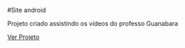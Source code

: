 #Site android

Projeto criado assistindo os vídeos do professo Guanabara

<a href="https://denielcarlson.github.io/site_android/" target="_blank">Ver Projeto</a>